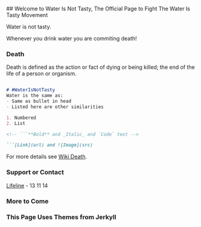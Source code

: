 <br>
## Welcome to Water Is Not Tasty, The Official Page to Fight The Water Is Tasty Movement

Water is not tasty.

Whenever you drink water you are commiting death!

### Death

Death is defined as the action or fact of dying or being killed; the end of the life of a person or organism.

```markdown

# #WaterIsNotTasty
Water is the same as:
- Same as bullet in head
- Listed here are other similarities

1. Numbered
2. List

<!-- ```**Bold** and _Italic_ and `Code` text -->

```[Link](url) and ![Image](src)
```

For more details see [Wiki Death](https://en.wikipedia.org/wiki/Death).



### Support or Contact
[Lifeline](https://www.lifeline.org.au/) - 13 11 14

### More to Come


### This Page Uses Themes from Jerkyll
